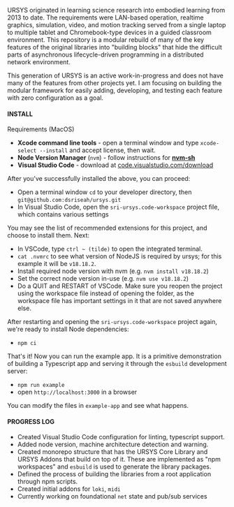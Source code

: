 URSYS originated in learning science research into embodied learning from 2013 to date. The requirements were LAN-based operation, realtime graphics, simulation, video, and motion tracking served from a single laptop to multiple tablet and Chromebook-type devices in a guided classroom environment. This repository is a modular rebuild of many of the key features of the original libraries into "building blocks" that hide the difficult parts of asynchronous lifecycle-driven programming in a distributed network environment. 

This generation of URSYS is an active work-in-progress and does not have many of the features from other projects yet. I am focusing on building the modular framework for easily adding, developing, and testing each feature with zero configuration as a goal. 

#### INSTALL

Requirements (MacOS) 
* **Xcode command line tools** - open a terminal window and type `xcode-select --install` and accept license, then wait.
* **Node Version Manager** (`nvm`) - follow instructions for **[nvm-sh](https://github.com/nvm-sh/nvm?tab=readme-ov-file#installing-and-updating)**
* **Visual Studio Code** - download at [code.visualstudio.com/download](https://code.visualstudio.com/download)

After you've successfully installed the above, you can proceed:

* Open a terminal window `cd` to your developer directory, then `git@github.com:dsriseah/ursys.git`
* In Visual Studio Code, open the `sri-ursys.code-workspace` project file, which contains various settings

You may see the list of recommended extensions for this project, and choose to install them. Next:

* In VSCode, type `ctrl ~ (tilde)` to open the integrated terminal.
* `cat .nvmrc` to see what version of NodeJS is required by ursys; for this example it will be `v18.18.2`.
* Install required node version with nvm (e.g. `nvm install v18.18.2`)
* Set the correct node version in-use (e.g. `nvm use v18.18.2`)
* Do a QUIT and RESTART of VSCode. Make sure you reopen the project using the workspace file instead of opening the folder, as the workspace file has important settings in it that are not saved anywhere else.

After restarting and opening the `sri-ursys.code-workspace` project again, we're ready to install Node dependencies:

* `npm ci`

That's it! Now you can run the example app. It is a primitive demonstration of building a Typescript app and serving it through the `esbuild` development server:

* `npm run example`
* open `http://localhost:3000` in a browser

You can modify the files in `example-app` and see what happens. 

#### PROGRESS LOG

* Created Visual Studio Code configuration for linting, typescript support.
* Added node version, machine architecture detection and warning.
* Created monorepo structure that has the URSYS Core Library and URSYS Addons that build on top of it. These are implemented as "npm workspaces" and `esbuild` is used to generate the library packages. 
* Defined the process of building the libraries from a root application through npm scripts. 
* Created initial addons for `loki`, `midi`
* Currently working on foundational `net` state and pub/sub services

